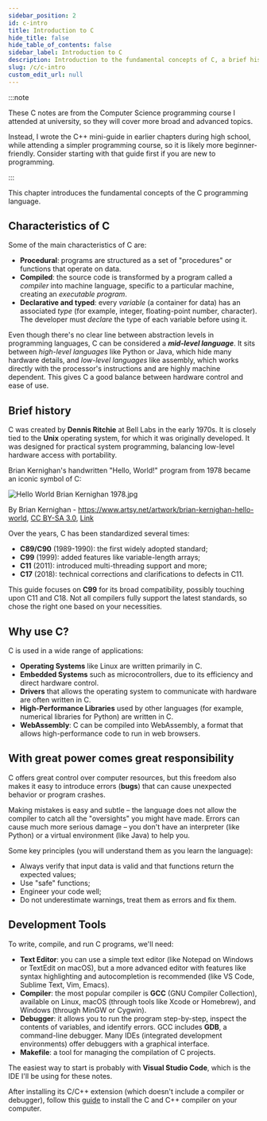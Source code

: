 ```yaml
---
sidebar_position: 2
id: c-intro
title: Introduction to C
hide_title: false
hide_table_of_contents: false
sidebar_label: Introduction to C
description: Introduction to the fundamental concepts of C, a brief history of the language and why use it.
slug: /c/c-intro
custom_edit_url: null
---
```


:::note

These C notes are from the Computer Science programming course I attended at university, so they will cover more broad and advanced topics.

Instead, I wrote the C++ mini-guide in earlier chapters during high school, while attending a simpler programming course, so it is likely more beginner-friendly. Consider starting with that guide first if you are new to programming.

:::

This chapter introduces the fundamental concepts of the C programming language.

## Characteristics of C

Some of the main characteristics of C are:

* **Procedural**: programs are structured as a set of "procedures" or functions that operate on data.
* **Compiled**: the source code is transformed by a program called a *compiler* into machine language, specific to a particular machine, creating an *executable program*.
* **Declarative and typed**: every *variable* (a container for data) has an associated *type* (for example, integer, floating-point number, character). The developer must *declare* the type of each variable before using it.

Even though there's no clear line between abstraction levels in programming languages, C can be considered a ***mid-level language***. It sits between *high-level languages* like Python or Java, which hide many hardware details, and *low-level languages* like assembly, which works directly with the processor's instructions and are highly machine dependent. This gives C a good balance between hardware control and ease of use.

## Brief history

C was created by **Dennis Ritchie** at Bell Labs in the early 1970s. It is closely tied to the **Unix** operating system, for which it was originally developed. It was designed for practical system programming, balancing low-level hardware access with portability.

Brian Kernighan's handwritten "Hello, World!" program from 1978 became an iconic symbol of C:

![Hello World Brian Kernighan 1978.jpg](https://upload.wikimedia.org/wikipedia/commons/thumb/2/21/Hello_World_Brian_Kernighan_1978.jpg/800px-Hello_World_Brian_Kernighan_1978.jpg)

<figcaption>By Brian Kernighan - <a rel="nofollow" class="external free" href="https://www.artsy.net/artwork/brian-kernighan-hello-world">https://www.artsy.net/artwork/brian-kernighan-hello-world</a>, <a href="https://creativecommons.org/licenses/by-sa/3.0" title="Creative Commons Attribution-Share Alike 3.0">CC BY-SA 3.0</a>, <a href="https://commons.wikimedia.org/w/index.php?curid=56193395">Link</a></figcaption>

Over the years, C has been standardized several times:

* **C89/C90** (1989-1990): the first widely adopted standard;
* **C99** (1999): added features like variable-length arrays;
* **C11** (2011): introduced multi-threading support and more;
* **C17** (2018): technical corrections and clarifications to defects in C11.

This guide focuses on **C99** for its broad compatibility, possibly touching upon C11 and C18. Not all compilers fully support the latest standards, so chose the right one based on your necessities.

## Why use C?

C is used in a wide range of applications:

* **Operating Systems** like Linux are written primarily in C.
* **Embedded Systems** such as microcontrollers, due to its efficiency and direct hardware control.
* **Drivers** that allows the operating system to communicate with hardware are often written in C.
* **High-Performance Libraries** used by other languages (for example, numerical libraries for Python) are written in C.
* **WebAssembly**: C can be compiled into WebAssembly, a format that allows high-performance code to run in web browsers.

## With great power comes great responsibility

C offers great control over computer resources, but this freedom also makes it easy to introduce errors (**bugs**) that can cause unexpected behavior or program crashes.

Making mistakes is easy and subtle – the language does not allow the compiler to catch all the "oversights" you might have made. Errors can cause much more serious damage – you don't have an interpreter (like Python) or a virtual environment (like Java) to help you.

Some key principles (you will understand them as you learn the language):

* Always verify that input data is valid and that functions return the expected values;
* Use "safe" functions;
* Engineer your code well;
* Do not underestimate warnings, treat them as errors and fix them.

## Development Tools

To write, compile, and run C programs, we'll need:

* **Text Editor**: you can use a simple text editor (like Notepad on Windows or TextEdit on macOS), but a more advanced editor with features like syntax highlighting and autocompletion is recommended (like VS Code, Sublime Text, Vim, Emacs).
* **Compiler**: the most popular compiler is **GCC** (GNU Compiler Collection), available on Linux, macOS (through tools like Xcode or Homebrew), and Windows (through MinGW or Cygwin).
* **Debugger**: it allows you to run the program step-by-step, inspect the contents of variables, and identify errors. GCC includes **GDB**, a command-line debugger. Many IDEs (integrated development environments) offer debuggers with a graphical interface.
* **Makefile**: a tool for managing the compilation of C projects.

The easiest way to start is probably with **Visual Studio Code**, which is the IDE I'll be using for these notes.

After installing its C/C++ extension (which doesn't include a compiler or debugger), follow this [guide](https://code.visualstudio.com/docs/cpp/config-mingw#_installing-the-mingww64-toolchain) to install the C and C++ compiler on your computer.

